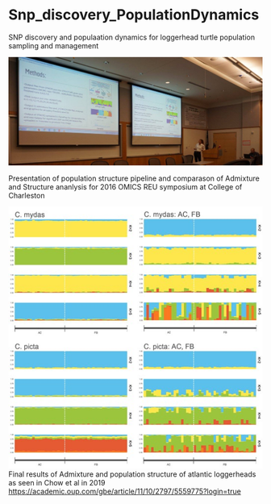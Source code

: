 # Snp_discovery_PopulationDynamics
SNP discovery and populaation dynamics for loggerhead turtle population sampling and management

![Alt text](https://github.com/mulchchristina/Snp_discovery_PopulationDynamics/blob/main/Screenshot%202024-10-14%20at%2014-02-08%20Facebook.png)

Presentation of population structure pipeline and comparason of Admixture and Structure ananlysis for 2016 OMICS REU symposium at College of Charleston

![Alt text](https://github.com/mulchchristina/Snp_discovery_PopulationDynamics/blob/main/snp_pop_gen_loggerhead.jpeg)
Final results of Admixture and population structure of atlantic loggerheads as seen in Chow et al in 2019
https://academic.oup.com/gbe/article/11/10/2797/5559775?login=true 
